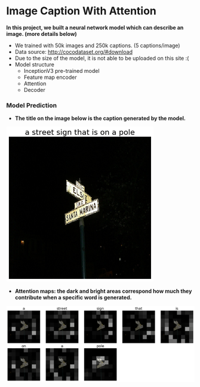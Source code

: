 # Image Caption With Attention
**In this project, we built a neural network model which can describe an image. (more details below)**

- We trained with 50k images and 250k captions. (5 captions/image)
- Data source: http://cocodataset.org/#download
- Due to the size of the model, it is not able to be uploaded on this site :(
- Model structure
  - InceptionV3 pre-trained model
  - Feature map encoder
  - Attention
  - Decoder

### Model Prediction
- **The title on the image below is the caption generated by the model.**

![describe an image](https://github.com/shuxg2017/Image-caption-using-attention-mechanism/blob/master/results/image.png)

- **Attention maps: the dark and bright areas correspond how much they contribute when a specific word is generated.**

![attention maps](https://github.com/shuxg2017/Image-caption-using-attention-mechanism/blob/master/results/attention_maps.png)

